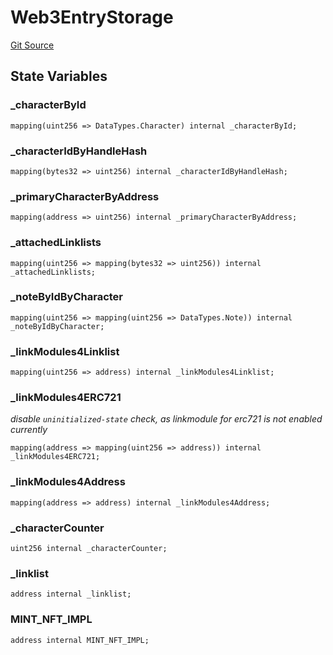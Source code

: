 # Web3EntryStorage
[Git Source](https://github.com/Crossbell-Box/Crossbell-Contracts/blob/1bc9213c7fb7853b038310c6b20bef0fd2cf388b/contracts/storage/Web3EntryStorage.sol)


## State Variables
### _characterById

```solidity
mapping(uint256 => DataTypes.Character) internal _characterById;
```


### _characterIdByHandleHash

```solidity
mapping(bytes32 => uint256) internal _characterIdByHandleHash;
```


### _primaryCharacterByAddress

```solidity
mapping(address => uint256) internal _primaryCharacterByAddress;
```


### _attachedLinklists

```solidity
mapping(uint256 => mapping(bytes32 => uint256)) internal _attachedLinklists;
```


### _noteByIdByCharacter

```solidity
mapping(uint256 => mapping(uint256 => DataTypes.Note)) internal _noteByIdByCharacter;
```


### _linkModules4Linklist

```solidity
mapping(uint256 => address) internal _linkModules4Linklist;
```


### _linkModules4ERC721
*disable `uninitialized-state` check, as linkmodule for erc721 is not enabled currently*


```solidity
mapping(address => mapping(uint256 => address)) internal _linkModules4ERC721;
```


### _linkModules4Address

```solidity
mapping(address => address) internal _linkModules4Address;
```


### _characterCounter

```solidity
uint256 internal _characterCounter;
```


### _linklist

```solidity
address internal _linklist;
```


### MINT_NFT_IMPL

```solidity
address internal MINT_NFT_IMPL;
```



